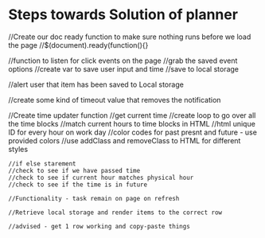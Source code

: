 # Steps towards Solution of planner

//Create our doc ready function to make sure nothing runs before we load the page
//$(document).ready(function(){}

//function to listen for click events on the page
    //grab the saved event options
        //create var to save user input and time 
        //save to local storage

//alert user that item has been saved to Local storage

//create some kind of timeout value that removes the notification

//Create time updater function
    //get current time
    //create loop to go over all the time blocks
        //match current hours to time blocks in HTML
        //html unique ID for every hour on work day
//color codes for past presnt and future - use provided colors
//use addClass and removeClass to HTML for different styles

    //if else starement
    //check to see if we have passed time
    //check to see if current hour matches physical hour
    //check to see if the time is in future

    //Functionality - task remain on page on refresh

    //Retrieve local storage and render items to the correct row

    //advised - get 1 row working and copy-paste things 

